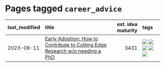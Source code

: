 # Pages tagged `career_advice`

|last_modified|title|est. idea maturity|tags
|:---|:---|---:|:---|
|2023-08-11|[Early Adoption: How to Contribute to Cutting Edge Research w/o needing a PhD](../early_adoption_and_fomo.md)|3431|[![](https://img.shields.io/badge/tag-autobiographical-77485f)](../tags/autobiographical.md) [![](https://img.shields.io/badge/tag-career_advice-e839f4)](../tags/career_advice.md) [![](https://img.shields.io/badge/tag-early_adoption-b08442)](../tags/early_adoption.md) [![](https://img.shields.io/badge/tag-mentoring-e6ab9)](../tags/mentoring.md) [![](https://img.shields.io/badge/tag-reddit-abf295)](../tags/reddit.md)|